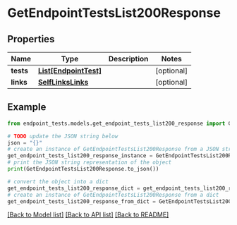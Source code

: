# GetEndpointTestsList200Response


## Properties

Name | Type | Description | Notes
------------ | ------------- | ------------- | -------------
**tests** | [**List[EndpointTest]**](EndpointTest.md) |  | [optional] 
**links** | [**SelfLinksLinks**](SelfLinksLinks.md) |  | [optional] 

## Example

```python
from endpoint_tests.models.get_endpoint_tests_list200_response import GetEndpointTestsList200Response

# TODO update the JSON string below
json = "{}"
# create an instance of GetEndpointTestsList200Response from a JSON string
get_endpoint_tests_list200_response_instance = GetEndpointTestsList200Response.from_json(json)
# print the JSON string representation of the object
print(GetEndpointTestsList200Response.to_json())

# convert the object into a dict
get_endpoint_tests_list200_response_dict = get_endpoint_tests_list200_response_instance.to_dict()
# create an instance of GetEndpointTestsList200Response from a dict
get_endpoint_tests_list200_response_from_dict = GetEndpointTestsList200Response.from_dict(get_endpoint_tests_list200_response_dict)
```
[[Back to Model list]](../README.md#documentation-for-models) [[Back to API list]](../README.md#documentation-for-api-endpoints) [[Back to README]](../README.md)


